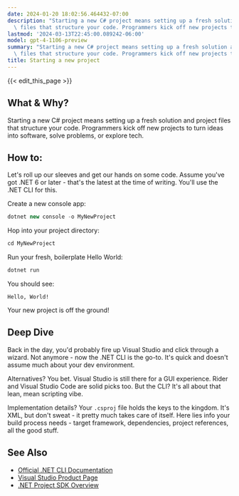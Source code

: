 ```yaml
---
date: 2024-01-20 18:02:56.464432-07:00
description: "Starting a new C# project means setting up a fresh solution and project\
  \ files that structure your code. Programmers kick off new projects to turn ideas\u2026"
lastmod: '2024-03-13T22:45:00.089242-06:00'
model: gpt-4-1106-preview
summary: "Starting a new C# project means setting up a fresh solution and project\
  \ files that structure your code. Programmers kick off new projects to turn ideas\u2026"
title: Starting a new project
---
```


{{< edit_this_page >}}

## What & Why?
Starting a new C# project means setting up a fresh solution and project files that structure your code. Programmers kick off new projects to turn ideas into software, solve problems, or explore tech.

## How to:
Let's roll up our sleeves and get our hands on some code. Assume you've got .NET 6 or later - that's the latest at the time of writing. You'll use the .NET CLI for this.

Create a new console app:
```C#
dotnet new console -o MyNewProject
```
Hop into your project directory:
```C#
cd MyNewProject
```
Run your fresh, boilerplate Hello World:
```C#
dotnet run
```
You should see:
```
Hello, World!
```
Your new project is off the ground!

## Deep Dive
Back in the day, you'd probably fire up Visual Studio and click through a wizard. Not anymore - now the .NET CLI is the go-to. It's quick and doesn't assume much about your dev environment.

Alternatives? You bet. Visual Studio is still there for a GUI experience. Rider and Visual Studio Code are solid picks too. But the CLI? It's all about that lean, mean scripting vibe.

Implementation details? Your `.csproj` file holds the keys to the kingdom. It's XML, but don't sweat - it pretty much takes care of itself. Here lies info your build process needs - target framework, dependencies, project references, all the good stuff.

## See Also
- [Official .NET CLI Documentation](https://docs.microsoft.com/en-us/dotnet/core/tools/)
- [Visual Studio Product Page](https://visualstudio.microsoft.com/)
- [.NET Project SDK Overview](https://docs.microsoft.com/en-us/dotnet/core/project-sdk/overview)
